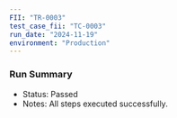 ```yaml
---
FII: "TR-0003"
test_case_fii: "TC-0003"
run_date: "2024-11-19"
environment: "Production"
---
```

### Run Summary
- Status: Passed
- Notes: All steps executed successfully.